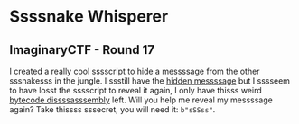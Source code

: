 # Ssssnake Whisperer

## ImaginaryCTF - Round 17

I created a really cool sssscript to hide a messssage from the other sssnakesss in the jungle.
I ssstill have the [hidden messssage](hidden.bin) but I sssseem to have losst the sssscript to reveal it again, I only have thisss weird [bytecode dissssasssembly](reveal.dis) left.
Will you help me reveal my messssage again? Take thissss sssecret, you will need it: `b"sSSss"`.
